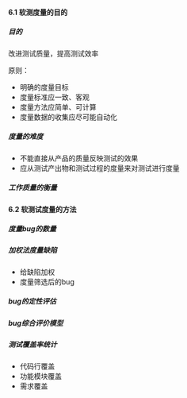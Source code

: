 #### 6.1 软测度量的目的

##### 目的

改进测试质量，提高测试效率

原则：

- 明确的度量目标
- 度量标准应一致、客观
- 度量方法应简单、可计算
- 度量数据的收集应尽可能自动化

##### 度量的难度

- 不能直接从产品的质量反映测试的效果
- 应从测试产出物和测试过程的度量来对测试进行度量

##### 工作质量的衡量

#### 6.2 软测试度量的方法

##### 度量bug的数量

##### 加权法度量缺陷

- 给缺陷加权
- 度量筛选后的bug

##### bug的定性评估

##### bug综合评价模型

##### 测试覆盖率统计

- 代码行覆盖
- 功能模块覆盖
- 需求覆盖